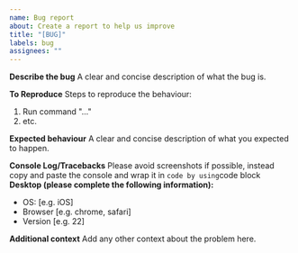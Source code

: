 ```yaml
---
name: Bug report
about: Create a report to help us improve
title: "[BUG]"
labels: bug
assignees: ""
---
```


**Describe the bug**
A clear and concise description of what the bug is.

**To Reproduce**
Steps to reproduce the behaviour:

1. Run command "..."
2. etc.

**Expected behaviour**
A clear and concise description of what you expected to happen.

**Console Log/Tracebacks**
Please avoid screenshots if possible, instead copy and paste the console and wrap it in
`code by using`code block` `
**Desktop (please complete the following information):**

- OS: [e.g. iOS]
- Browser [e.g. chrome, safari]
- Version [e.g. 22]

**Additional context**
Add any other context about the problem here.
